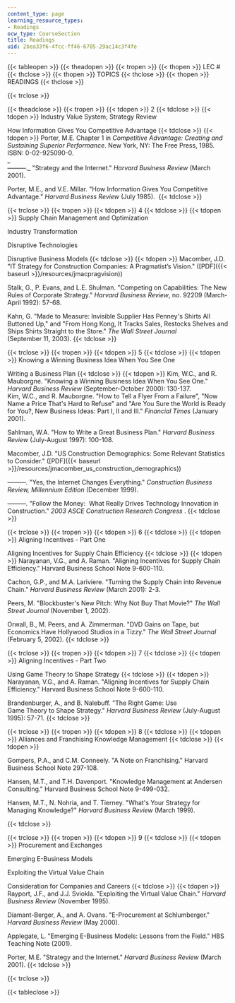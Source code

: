```yaml
---
content_type: page
learning_resource_types:
- Readings
ocw_type: CourseSection
title: Readings
uid: 2bea33f6-4fcc-ff46-6705-29ac14c3f4fe
---
```


{{< tableopen >}}
{{< theadopen >}}
{{< tropen >}}
{{< thopen >}}
LEC #
{{< thclose >}}
{{< thopen >}}
TOPICS
{{< thclose >}}
{{< thopen >}}
READINGS
{{< thclose >}}

{{< trclose >}}

{{< theadclose >}}
{{< tropen >}}
{{< tdopen >}}
2
{{< tdclose >}}
{{< tdopen >}}
Industry Value System; Strategy Review  
  
How Information Gives You Competitive Advantage
{{< tdclose >}}
{{< tdopen >}}
Porter, M.E. Chapter 1 in _Competitive Advantage: Creating and Sustaining Superior Performance_. New York, NY: The Free Press, 1985. ISBN: 0-02-925090-0.  
_  
———._ "Strategy and the Internet." _Harvard Business Review_ (March 2001).  
  
Porter, M.E., and V.E. Millar. "How Information Gives You Competitive Advantage." _Harvard Business Review_ (July 1985).  
{{< tdclose >}}

{{< trclose >}}
{{< tropen >}}
{{< tdopen >}}
4
{{< tdclose >}}
{{< tdopen >}}
Supply Chain Management and Optimization  
  
Industry Transformation  
  
Disruptive Technologies  
  
Disruptive Business Models
{{< tdclose >}}
{{< tdopen >}}
Macomber, J.D. "IT Strategy for Construction Companies: A Pragmatist’s Vision." ([PDF]({{< baseurl >}}/resources/jmacpragvision))  
  
Stalk, G., P. Evans, and L.E. Shulman. "Competing on Capabilities: The New Rules of Corporate Strategy." _Harvard Business Review_, no. 92209 (March-April 1992): 57-68.  
  
Kahn, G. "Made to Measure: Invisible Supplier Has Penney's Shirts All Buttoned Up," and "From Hong Kong, It Tracks Sales, Restocks Shelves and Ships Shirts Straight to the Store." _The Wall Street Journal_  
(September 11, 2003).
{{< tdclose >}}

{{< trclose >}}
{{< tropen >}}
{{< tdopen >}}
5
{{< tdclose >}}
{{< tdopen >}}
Knowing a Winning Business Idea When You See One  
  
Writing a Business Plan
{{< tdclose >}}
{{< tdopen >}}
Kim, W.C., and R. Mauborgne. "Knowing a Winning Business Idea When You See One." _Harvard Business Review_ (September-October 2000): 130-137.  
Kim, W.C., and R. Mauborgne. "How to Tell a Flyer From a Failure", "Now Name a Price That's Hard to Refuse" and "Are You Sure the World is Ready for You?, New Business Ideas: Part I, II and III." _Financial Times_ (January 2001).  
  
Sahlman, W.A. "How to Write a Great Business Plan." _Harvard Business Review_ (July-August 1997): 100-108.  
  
Macomber, J.D. "US Construction Demographics: Some Relevant Statistics to Consider." ([PDF]({{< baseurl >}}/resources/jmacomber_us_construction_demographics))  
  
_———._ "Yes, the Internet Changes Everything." _Construction Business Review, Millennium Edition_ (December 1999).  
  
_———._ "Follow the Money:  What Really Drives Technology Innovation in Construction." _2003 ASCE Construction Research Congress_ .
{{< tdclose >}}

{{< trclose >}}
{{< tropen >}}
{{< tdopen >}}
6
{{< tdclose >}}
{{< tdopen >}}
Aligning Incentives - Part One  
  
Aligning Incentives for Supply Chain Efficiency
{{< tdclose >}}
{{< tdopen >}}
Narayanan, V.G., and A. Raman. "Aligning Incentives for Supply Chain Efficiency." Harvard Business School Note 9-600-110.  
  
Cachon, G.P., and M.A. Lariviere. "Turning the Supply Chain into Revenue Chain." _Harvard Business Review_ (March 2001): 2-3.  
  
Peers, M. "Blockbuster's New Pitch: Why Not Buy That Movie?" _The_ _Wall Street Journal_ (November 1, 2002).  
  
Orwall, B., M. Peers, and A. Zimmerman. "DVD Gains on Tape, but Economics Have Hollywood Studios in a Tizzy." _The Wall Street Journal_ (February 5, 2002).
{{< tdclose >}}

{{< trclose >}}
{{< tropen >}}
{{< tdopen >}}
7
{{< tdclose >}}
{{< tdopen >}}
Aligning Incentives - Part Two  
  
Using Game Theory to Shape Strategy
{{< tdclose >}}
{{< tdopen >}}
Narayanan, V.G., and A. Raman. "Aligning Incentives for Supply Chain Efficiency." Harvard Business School Note 9-600-110.  
  
Brandenburger, A., and B. Nalebuff. "The Right Game: Use  
Game Theory to Shape Strategy." _Harvard Business Review_ (July-August 1995): 57-71.
{{< tdclose >}}

{{< trclose >}}
{{< tropen >}}
{{< tdopen >}}
8
{{< tdclose >}}
{{< tdopen >}}
Alliances and Franchising Knowledge Management
{{< tdclose >}}
{{< tdopen >}}


Gompers, P.A., and C.M. Conneely. "A Note on Franchising." Harvard Business School Note 297-108.  
  
Hansen, M.T., and T.H. Davenport. "Knowledge Management at Andersen Consulting." Harvard Business School Note 9-499-032.   
  
Hansen, M.T., N. Nohria, and T. Tierney. "What's Your Strategy for Managing Knowledge?" _Harvard Business Review_ (March 1999).


{{< tdclose >}}

{{< trclose >}}
{{< tropen >}}
{{< tdopen >}}
9
{{< tdclose >}}
{{< tdopen >}}
Procurement and Exchanges  
  
Emerging E-Business Models  
  
Exploiting the Virtual Value Chain  
  
Consideration for Companies and Careers
{{< tdclose >}}
{{< tdopen >}}
Rayport, J.F., and J.J. Sviokla. "Exploiting the Virtual Value Chain." _Harvard Business Review_ (November 1995).  
  
Diamant-Berger, A., and A. Ovans. "E-Procurement at Schlumberger." _Harvard Business Review_ (May 2000).  
  
Applegate, L. "Emerging E-Business Models: Lessons from the Field." HBS Teaching Note (2001).  
  
Porter, M.E. "Strategy and the Internet." _Harvard Business Review_ (March 2001).
{{< tdclose >}}

{{< trclose >}}

{{< tableclose >}}